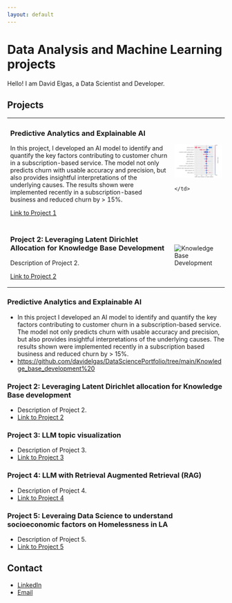```yaml
---
layout: default
---
```


# Data Analysis and Machine Learning projects

Hello! I am David Elgas, a Data Scientist and Developer.

## Projects
<table>
  <tr>
    <td>
      <h3>Predictive Analytics and Explainable AI</h3>
      <p>In this project, I developed an AI model to identify and quantify the key factors contributing to customer churn in a subscription-based service. The model not only predicts churn with usable accuracy and precision, but also provides insightful interpretations of the underlying causes. The results shown were implemented recently in a subscription-based business and reduced churn by > 15%.</p>
      <p><a href="https://github.com/davidelgas/DataSciencePortfolio/tree/main/Knowledge_base_development">Link to Project 1</a></p>
    </td>
    <td>
      <img src="https://github.com/davidelgas/davidelgas.github.io/blob/main/images/shapley.png" alt="Predictive Analytics" width="300" />

    </td>
  </tr>
  <tr>
    <td>
      <h3>Project 2: Leveraging Latent Dirichlet Allocation for Knowledge Base Development</h3>
      <p>Description of Project 2.</p>
      <p><a href="https://github.com/davidelgas/project2">Link to Project 2</a></p>
    </td>
    <td>
      <img src="images/yourimage2.jpg" alt="Knowledge Base Development" width="300" />
    </td>
  </tr>
  <!-- Add more projects as needed -->
</table>






### Predictive Analytics and Explainable AI

- In this project I developed an AI model to identify and quantify the key factors contributing to customer churn in a subscription-based service. The model not only predicts churn with usable accuracy and precision, but also provides insightful interpretations of the underlying causes. The results shown were implemented recently in a subscription based business and reduced churn by > 15%.
- https://github.com/davidelgas/DataSciencePortfolio/tree/main/Knowledge_base_development%20

### Project 2: Leveraging Latent Dirichlet allocation for Knowledge Base development
- Description of Project 2.
- [Link to Project 2](https://github.com/davidelgas/project2)

### Project 3: LLM topic visualization
- Description of Project 3.
- [Link to Project 3](https://github.com/davidelgas/project3)

### Project 4: LLM with Retrieval Augmented Retrieval (RAG)
- Description of Project 4.
- [Link to Project 4](https://github.com/davidelgas/project4)

### Project 5: Leveraing Data Science to understand socioeconomic factors on Homelessness in LA
- Description of Project 5.
- [Link to Project 5](https://github.com/davidelgas/project5)




## Contact
- [LinkedIn](https://www.linkedin.com/in/davidelgas/)
- [Email](mailto:davidelgas@nmail.com)
